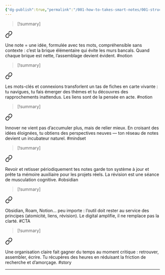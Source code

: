 ```yaml
---
{"dg-publish":true,"permalink":"/001-how-to-takes-smart-notes/001-structure/b03-001-3-les-idees-cles/","noteIcon":""}
---
```



>[!summary] 
<div class="transclusion internal-embed is-loaded"><a class="markdown-embed-link" href="/001-how-to-takes-smart-notes/001-permanentes/notes-atomiques-idees-solides/" aria-label="Open link"><svg xmlns="http://www.w3.org/2000/svg" width="24" height="24" viewBox="0 0 24 24" fill="none" stroke="currentColor" stroke-width="2" stroke-linecap="round" stroke-linejoin="round" class="svg-icon lucide-link"><path d="M10 13a5 5 0 0 0 7.54.54l3-3a5 5 0 0 0-7.07-7.07l-1.72 1.71"></path><path d="M14 11a5 5 0 0 0-7.54-.54l-3 3a5 5 0 0 0 7.07 7.07l1.71-1.71"></path></svg></a><div class="markdown-embed">





Une note = une idée, formulée avec tes mots, compréhensible sans contexte : c’est la brique élémentaire qui évite les murs bancals. Quand chaque brique est nette, l’assemblage devient évident. #notion

</div></div>


>[!summary] 
<div class="transclusion internal-embed is-loaded"><a class="markdown-embed-link" href="/001-how-to-takes-smart-notes/001-permanentes/les-liens-comme-moteur-de-pensee/" aria-label="Open link"><svg xmlns="http://www.w3.org/2000/svg" width="24" height="24" viewBox="0 0 24 24" fill="none" stroke="currentColor" stroke-width="2" stroke-linecap="round" stroke-linejoin="round" class="svg-icon lucide-link"><path d="M10 13a5 5 0 0 0 7.54.54l3-3a5 5 0 0 0-7.07-7.07l-1.72 1.71"></path><path d="M14 11a5 5 0 0 0-7.54-.54l-3 3a5 5 0 0 0 7.07 7.07l1.71-1.71"></path></svg></a><div class="markdown-embed">





Les mots-clés et connexions transforlent un tas de fiches en carte vivante : tu navigues, tu fais émerger des thèmes et tu découvres des rapprochements inattendus. Les liens sont de la pensée en acte. #notion

</div></div>


>[!summary] 
<div class="transclusion internal-embed is-loaded"><a class="markdown-embed-link" href="/001-how-to-takes-smart-notes/001-permanentes/creativite-connexions-pertinentes/" aria-label="Open link"><svg xmlns="http://www.w3.org/2000/svg" width="24" height="24" viewBox="0 0 24 24" fill="none" stroke="currentColor" stroke-width="2" stroke-linecap="round" stroke-linejoin="round" class="svg-icon lucide-link"><path d="M10 13a5 5 0 0 0 7.54.54l3-3a5 5 0 0 0-7.07-7.07l-1.72 1.71"></path><path d="M14 11a5 5 0 0 0-7.54-.54l-3 3a5 5 0 0 0 7.07 7.07l1.71-1.71"></path></svg></a><div class="markdown-embed">





Innover ne vient pas d’accumuler plus, mais de relier mieux. En croisant des idées éloignées, tu obtiens des perspectives neuves — ton réseau de notes devient un incubateur naturel. #mindset

</div></div>


>[!summary] 
<div class="transclusion internal-embed is-loaded"><a class="markdown-embed-link" href="/001-how-to-takes-smart-notes/001-permanentes/revision-reguliere-connaissance-vivante/" aria-label="Open link"><svg xmlns="http://www.w3.org/2000/svg" width="24" height="24" viewBox="0 0 24 24" fill="none" stroke="currentColor" stroke-width="2" stroke-linecap="round" stroke-linejoin="round" class="svg-icon lucide-link"><path d="M10 13a5 5 0 0 0 7.54.54l3-3a5 5 0 0 0-7.07-7.07l-1.72 1.71"></path><path d="M14 11a5 5 0 0 0-7.54-.54l-3 3a5 5 0 0 0 7.07 7.07l1.71-1.71"></path></svg></a><div class="markdown-embed">





Revoir et retisser périodiquement tes notes garde ton système à jour et prête ta mémoire auxiliaire pour les projets réels. La révision est une séance de musculation cognitive. #obsidian

</div></div>


>[!summary] 
<div class="transclusion internal-embed is-loaded"><a class="markdown-embed-link" href="/001-how-to-takes-smart-notes/001-permanentes/outils-choisir-ceux-qui-servent-la-methode/" aria-label="Open link"><svg xmlns="http://www.w3.org/2000/svg" width="24" height="24" viewBox="0 0 24 24" fill="none" stroke="currentColor" stroke-width="2" stroke-linecap="round" stroke-linejoin="round" class="svg-icon lucide-link"><path d="M10 13a5 5 0 0 0 7.54.54l3-3a5 5 0 0 0-7.07-7.07l-1.72 1.71"></path><path d="M14 11a5 5 0 0 0-7.54-.54l-3 3a5 5 0 0 0 7.07 7.07l1.71-1.71"></path></svg></a><div class="markdown-embed">





Obsidian, Roam, Notion… peu importe : l’outil doit rester au service des principes (atomicité, liens, révision). Le digital amplifie, il ne remplace pas la clarté. #CTA

</div></div>


>[!summary] 
<div class="transclusion internal-embed is-loaded"><a class="markdown-embed-link" href="/001-how-to-takes-smart-notes/001-permanentes/productivite-par-conception/" aria-label="Open link"><svg xmlns="http://www.w3.org/2000/svg" width="24" height="24" viewBox="0 0 24 24" fill="none" stroke="currentColor" stroke-width="2" stroke-linecap="round" stroke-linejoin="round" class="svg-icon lucide-link"><path d="M10 13a5 5 0 0 0 7.54.54l3-3a5 5 0 0 0-7.07-7.07l-1.72 1.71"></path><path d="M14 11a5 5 0 0 0-7.54-.54l-3 3a5 5 0 0 0 7.07 7.07l1.71-1.71"></path></svg></a><div class="markdown-embed">





Une organisation claire fait gagner du temps au moment critique : retrouver, assembler, écrire. Tu récupères des heures en réduisant la friction de recherche et d’amorçage. #story

---

</div></div>
